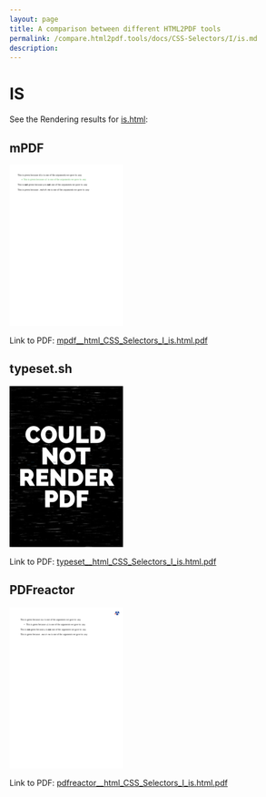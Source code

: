 ```yaml
---
layout: page
title: A comparison between different HTML2PDF tools
permalink: /compare.html2pdf.tools/docs/CSS-Selectors/I/is.md
description: 
---
```


# IS

See the Rendering results for [is.html](/html/CSS%20Selectors/I/is.html):

## mPDF
![](mpdf__html_CSS_Selectors_I_is.html.png) 

Link to PDF: [mpdf__html_CSS_Selectors_I_is.html.pdf](mpdf__html_CSS_Selectors_I_is.html.pdf)

## typeset.sh
![](typeset__html_CSS_Selectors_I_is.html.png) 

Link to PDF: [typeset__html_CSS_Selectors_I_is.html.pdf](typeset__html_CSS_Selectors_I_is.html.pdf)

## PDFreactor
![](pdfreactor__html_CSS_Selectors_I_is.html.png) 

Link to PDF: [pdfreactor__html_CSS_Selectors_I_is.html.pdf](pdfreactor__html_CSS_Selectors_I_is.html.pdf)
